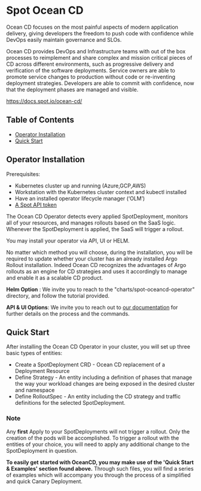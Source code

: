 # Spot Ocean CD 



Ocean CD focuses on the most painful aspects of modern application delivery, giving developers the freedom to push code with confidence while DevOps easily maintain governance and SLOs.

Ocean CD provides DevOps and Infrastructure teams with out of the box processes to reimplement and share complex and mission critical pieces of CD across different environments, such as progressive delivery and verification of the software deployments. Service owners are able to promote service changes to production without code or re-inventing deployment strategies. Developers are able to commit with confidence, now that the deployment phases are managed and visible.

https://docs.spot.io/ocean-cd/

## Table of Contents

- [Operator Installation](#Operator-installation)
- [Quick Start](#quick-start)

## Operator Installation

Prerequisites:
- Kubernetes cluster up and running (Azure,GCP,AWS)
- Workstation with the Kubernetes cluster context and kubectl installed
- Have an installed operator lifecycle manager (‘OLM’)
- [A Spot API token](https://docs.spot.io/administration/api/create-api-token)

The Ocean CD Operator detects every applied SpotDeployment, monitors all of your resources, and manages rollouts based on the SaaS logic. Whenever the SpotDeployment is applied, the SaaS will trigger a rollout. 

You may install your operator via API, UI or HELM.

No matter which method you will choose, during the installation, you will be required to update whether your cluster has an already installed Argo Rollout installation.
Indeed Ocean CD recognizes the advantages of Argo rollouts as an engine for CD strategies and uses it accordingly to manage and enable it as a scalable CD product. 


**Helm Option** : We invite you to reach to the "charts/spot-oceancd-operator" directory, and follow the tutorial provided. 

**API & UI Options**: We invite you to reach out to [our documentation](https://docs.spot.io/ocean-cd/getting-started/install-operator-using-API-or-helm) for further details on the process and the commands.


## Quick Start

After installing the Ocean CD Operator in your cluster, you will set up three basic types of entities:

- Create a SpotDeployment CRD  - Ocean CD replacement of a Deployment Resource
- Define Strategy - An entity including a definition of phases that manage
the way your workload changes are being exposed in the desired
cluster and namespace
- Define RolloutSpec - An entity including the CD strategy and traffic definitions 
for the selected SpotDeployment.
  
### Note

Any **first** Apply to your SpotDeployments will not trigger a rollout. Only the creation of the pods will be accomplished.
To trigger a rollout with the entities of your choice, you will need to apply any additional change to the SpotDeployment in question. 

  
**To easily get started with OceanCD, you may make use of the 'Quick Start & Examples' section found above.**
Through such files, you will find a series of examples which will accompany you through the process of a simplified and quick Canary Deployment. 



